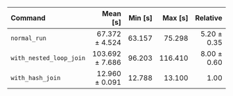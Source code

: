 | Command | Mean [s] | Min [s] | Max [s] | Relative |
|:---|---:|---:|---:|---:|
| `normal_run` | 67.372 ± 4.524 | 63.157 | 75.298 | 5.20 ± 0.35 |
| `with_nested_loop_join` | 103.692 ± 7.686 | 96.203 | 116.410 | 8.00 ± 0.60 |
| `with_hash_join` | 12.960 ± 0.091 | 12.788 | 13.100 | 1.00 |
